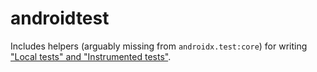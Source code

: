 # androidtest

Includes helpers (arguably missing from `androidx.test:core`) for writing ["Local tests" and "Instrumented tests"](https://developer.android.com/training/testing/fundamentals#instrumented-vs-local).
```
